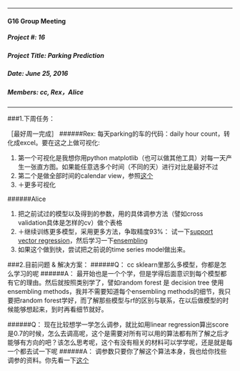 ***
#### G16 Group Meeting

##### Project #: 16                         
##### Project Title: Parking Prediction

##### Date: June 25, 2016 

##### Members: cc, Rex，Alice

***



###1.下周任务：

［最好周一完成］
######Rex:
每天parking的车的代码：daily hour count，转化成excel。要在这之上做可视化:

1. 第一个可视化是我想你用python matplotlib（也可以做其他工具）对每一天产生一张直方图。如果能任意选多个时间（不同的天）进行对比是最好不过
2. 第二个是做全部时间的calendar view，参照[这个](http://bl.ocks.org/mbostock/4063318)
3. ＋更多可视化


######Alice 
1. 把之前试过的模型以及得到的参数，用的具体调参方法（譬如cross validation具体是怎样的cv）做个表格
2. ＋继续训练更多模型，采用更多方法，争取精度93%：
试一下[support vector regression](http://scikit-learn.org/stable/modules/generated/sklearn.svm.SVR.html)，然后学习一下[ensembling](后面会用到，http://scikit-learn.org/stable/modules/ensemble.html)
3. 如果这个做到快，尝试把之前说的time series model做出来。


###2.目前问题 & 解决方案：
######Q：
cc sklearn里那么多模型，你都是怎么学习的呢
######A：
最开始也是一个个学，但是学得后面意识到每个模型都有它的理由。然后就按照类别学了，譬如random forest 是 decision tree 使用 ensembling methods，我并不需要知道每个ensembling methods的细节，我只要把random forest学好，而了解那些模型与rf的区别与联系，在以后做模型的时候能够想起来，到时再看细节就好。

######Q：
现在比较想学一学怎么调参，就比如用linear regression算出score是0.7的时候，怎么去调高呢，这个是需要对所有可以用的算法都有所了解之后才能够有方向的吧？该怎么思考呢，这个有没有相关的材料可以学学呢，还是就是每一个都去试一下呢
######A：
调参数只要你了解这个算法本身，我也给你找些调参的资料。你先看一下[这个](http://scikit-learn.org/stable/modules/grid_search.html)



